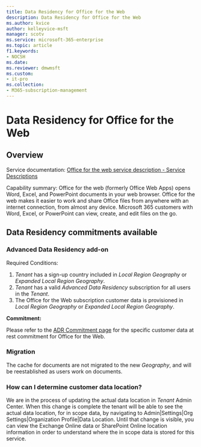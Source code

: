 ```yaml
---
title: Data Residency for Office for the Web
description: Data Residency for Office for the Web
ms.author: kvice
author: kelleyvice-msft
manager: scotv
ms.service: microsoft-365-enterprise
ms.topic: article
f1.keywords:
- NOCSH
ms.date: 
ms.reviewer: dmwmsft
ms.custom:
- it-pro
ms.collection:
- M365-subscription-management
---
```


# Data Residency for Office for the Web

## Overview

Service documentation: [Office for the web service description - Service Descriptions](https://learn.microsoft.com/office365/servicedescriptions/office-online-service-description/office-online-service-description)

Capability summary: Office for the web (formerly Office Web Apps) opens Word, Excel, and PowerPoint documents in your web browser. Office for the web makes it easier to work and share Office files from anywhere with an internet connection, from almost any device. Microsoft 365 customers with Word, Excel, or PowerPoint can view, create, and edit files on the go.

## Data Residency commitments available

### Advanced Data Residency add-on

Required Conditions:

1. _Tenant_ has a sign-up country included in _Local Region Geography_ or _Expanded Local Region Geography_.
1. _Tenant_ has a valid _Advanced Data Residency_ subscription for all users in the _Tenant_.
1. The Office for the Web subscription customer data is provisioned in _Local Region Geography_ or _Expanded Local Region Geography_.

**Commitment:**

Please refer to the [ADR Commitment page](m365-dr-commitments.md#office-for-the-web) for the specific customer data at rest commitment for Office for the Web.

### Migration

The cache for documents are not migrated to the new _Geography_, and will be reestablished as users work on documents.

### How can I determine customer data location?

We are in the process of updating the actual data location in _Tenant_ Admin Center. When this change is complete the tenant will be able to see the actual data location, for in scope data, by navigating to Admin|Settings|Org Settings|Organization Profile|Data Location. Until that change is visible, you can view the Exchange Online data or SharePoint Online location information in order to understand where the in scope data is stored for this service.
